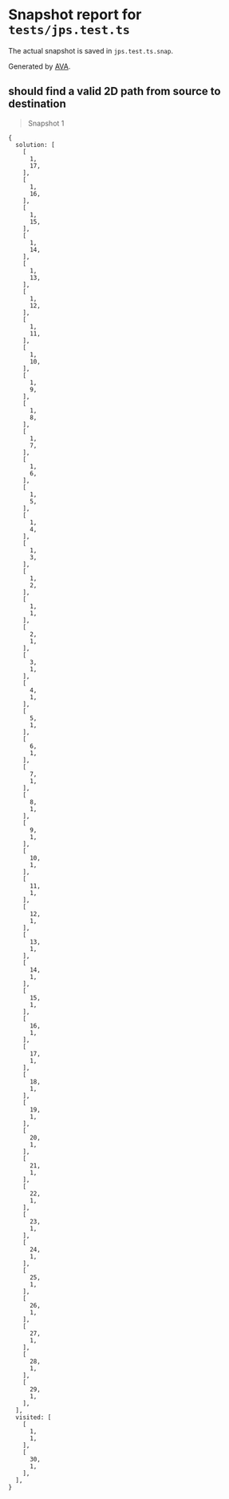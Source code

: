 # Snapshot report for `tests/jps.test.ts`

The actual snapshot is saved in `jps.test.ts.snap`.

Generated by [AVA](https://avajs.dev).

## should find a valid 2D path from source to destination

> Snapshot 1

    {
      solution: [
        [
          1,
          17,
        ],
        [
          1,
          16,
        ],
        [
          1,
          15,
        ],
        [
          1,
          14,
        ],
        [
          1,
          13,
        ],
        [
          1,
          12,
        ],
        [
          1,
          11,
        ],
        [
          1,
          10,
        ],
        [
          1,
          9,
        ],
        [
          1,
          8,
        ],
        [
          1,
          7,
        ],
        [
          1,
          6,
        ],
        [
          1,
          5,
        ],
        [
          1,
          4,
        ],
        [
          1,
          3,
        ],
        [
          1,
          2,
        ],
        [
          1,
          1,
        ],
        [
          2,
          1,
        ],
        [
          3,
          1,
        ],
        [
          4,
          1,
        ],
        [
          5,
          1,
        ],
        [
          6,
          1,
        ],
        [
          7,
          1,
        ],
        [
          8,
          1,
        ],
        [
          9,
          1,
        ],
        [
          10,
          1,
        ],
        [
          11,
          1,
        ],
        [
          12,
          1,
        ],
        [
          13,
          1,
        ],
        [
          14,
          1,
        ],
        [
          15,
          1,
        ],
        [
          16,
          1,
        ],
        [
          17,
          1,
        ],
        [
          18,
          1,
        ],
        [
          19,
          1,
        ],
        [
          20,
          1,
        ],
        [
          21,
          1,
        ],
        [
          22,
          1,
        ],
        [
          23,
          1,
        ],
        [
          24,
          1,
        ],
        [
          25,
          1,
        ],
        [
          26,
          1,
        ],
        [
          27,
          1,
        ],
        [
          28,
          1,
        ],
        [
          29,
          1,
        ],
      ],
      visited: [
        [
          1,
          1,
        ],
        [
          30,
          1,
        ],
      ],
    }
